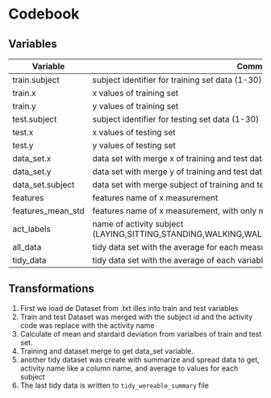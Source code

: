 Codebook
========

Variables
---------

Variable                                   | Comments
-------------------------------------------|-----------
train.subject                              |  subject identifier for training set data (1-30)
train.x					                   |  x values of training set
train.y					                   |  y values of training set
test.subject                               |  subject identifier for testing set data (1-30)
test.x					                   |  x values of testing set
test.y					                   |  y values of testing set
data_set.x				                   |  data set with merge x of training and test data
data_set.y				                   |  data set with merge y of training and test data
data_set.subject		                   |  data set with merge subject of training and test data
features				                   |  features name of x measurement
features_mean_std		                   |  features name of x measurement, with only mean and standard deviation
act_labels                                 |  name of activity subject (LAYING,SITTING,STANDING,WALKING,WALKING_DOWNSTAIRS,WALKING_UPSTAIRS)
all_data				                   |  tidy data set with the average for each measurement.
tidy_data				                   |  tidy data set with the average of each variable for each activity and each subject.


Transformations
---------------

1. First we load de Dataset from .txt illes into train and test variables
2. Train and test Dataset was merged with the subject id and the activity code was replace with the activity name
3. Calculate of mean and stardard deviation from varialbes of train and test set.
4. Training and dataset merge to get data_set variable.
5. another tidy dataset was create with summarize and spread data to get, activity name like a column name, and average to values for each subject
7. The last tidy data is written to `tidy_wereable_summary` file
